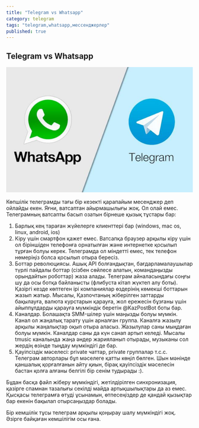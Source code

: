 ```yaml
---
title: "Telegram vs Whatsapp"
category: telegram
tags: "telegram,whatsapp,мессенджерлер"
published: true
---
```



## Telegram vs Whatsapp

![Telegram vs Whatsapp](/assets/images/telegram-vs-whatsapp.jpg)

Көпшілік телеграмды тағы бір кезекті қарапайым месенджер деп ойлайды екен. Яғни, ватсаптан айырмашылығы жоқ. Ол олай емес. Телеграмның ватсапты басып озатын бірнеше қызық тұстары бар:

1. Барлық кең тараған жүйелерге клиенттері бар (windows, mac os, linux, android, ios)
2. Кіру үшін смартфон қажет емес. Ватсапқа браузер арқылы кіру үшін ол біріншіден телефонға орнатылған және интернетке қосылып тұрған болуы керек. Телеграмда ол міндетті емес, тек телефон нөмеріңіз болса қосылып отыра бересіз.
3. Боттар революциясы. Ашық API болғандықтан, бағдарламалаушылар түрлі пайдалы боттар (сізбен сөйлесе алатын, командаңызды орындайтын роботтар) жаза алады. Телеграм айналасындағы соңғы шу да осы ботқа байланысты (флибуста кітап жүктеп алу боты). Қазіргі кезде көптеген ірі компаниялар өздерінің көмекші боттарын жазып жатыр. Мысалы, Қазпочтаның жіберілген заттарды бақылауға, валюта курстарын қарауға, жол ережесін бұзғаны үшін айыппұлдарды қарауға мүмкіндік беретін @KazPostBot боты бар.
4. Каналдар. Болашақта SMM-шілер үшін маңызды болуы мүмкін. Канал ол жаңалық тарату үшін арналған группа. Каналға жазылу арқылы жаңалықтар оқып отыра аласыз. Жазылулар саны мыңдаған болуы мүмкін. Каналдар саны да күн санап артып келеді. Мысалы tmusic каналында жаңа әндер жарияланып отырады, музыканы сол жердің өзінде тыңдау мүмкіндігі де бар.
5. Қауіпсіздік мәселесі: private чаттар, private группалар т.с.с. Телеграм авторлары бұл мәселеге қатты көңіл бөлген. Шын мәнінде қаншалық қорғалғанын айту қиын, бірақ қауіпсіздік мәселесін бастан қолға алғаны белгілі бір сенім тудырады :). 

Бұдан басқа файл жіберу мүмкіндігі, жетілдірілген синxронизация, қазірге спамнан тазалығы секілді майда артықшылықтары да аз емес. Қысқасы телеграмға өтуді ұсынамын, өтпесеңіздер де қандай қызықтар бар екенін бақылап отырсаңыздар болады.

Бір кемшілік тұсы телеграм арқылы қоңырау шалу мүмкіндігі жоқ. Әзірге байқаған кемшілігім осы ғана.
